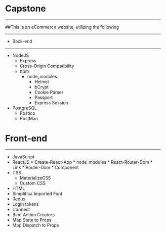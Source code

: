 # Capstone
 - - - -
##This is an eCommerce website, utilizing the following
 - - - -
* Back-end
 - - - -
  * NodeJS
    * Express
    * Cross-Origin Compatibility
    * npm
      * node_modules
        * Helmet
        * bCrypt
        * Cookie Parser
        * Passport
        * Express Session
  * PostgreSQL
    * Postico
    * PostMan
# Front-end
 - - - -
  
  * JavaScript
   * ReactJS
    * Create-React-App
    * node_modules
    * React-Router-Dom
    * Link
    * Router-Dom
    * Component
  * CSS
    * MaterializeCSS
    * Custom CSS
  * HTML
  * Simplifica Imported Font
  * Redux
   * Login tokens
   * Connect
   * Bind Action Creators
   * Map State to Props
   * Map Dispatch to Props


